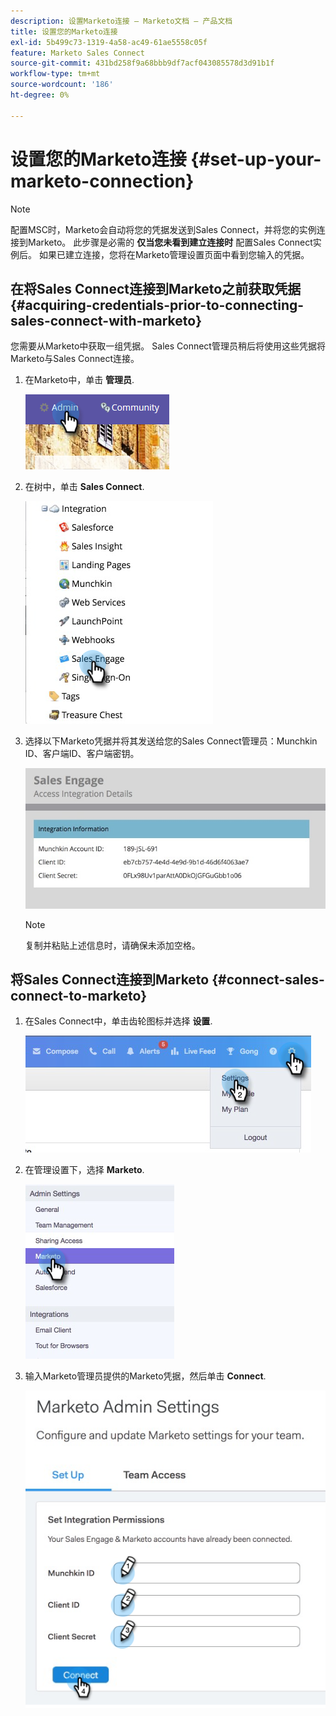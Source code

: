 ```yaml
---
description: 设置Marketo连接 — Marketo文档 — 产品文档
title: 设置您的Marketo连接
exl-id: 5b499c73-1319-4a58-ac49-61ae5558c05f
feature: Marketo Sales Connect
source-git-commit: 431bd258f9a68bbb9df7acf043085578d3d91b1f
workflow-type: tm+mt
source-wordcount: '186'
ht-degree: 0%

---
```


# 设置您的Marketo连接 {#set-up-your-marketo-connection}

>[!NOTE]
>
>配置MSC时，Marketo会自动将您的凭据发送到Sales Connect，并将您的实例连接到Marketo。 此步骤是必需的 **仅当您未看到建立连接时** 配置Sales Connect实例后。 如果已建立连接，您将在Marketo管理设置页面中看到您输入的凭据。

## 在将Sales Connect连接到Marketo之前获取凭据 {#acquiring-credentials-prior-to-connecting-sales-connect-with-marketo}

您需要从Marketo中获取一组凭据。 Sales Connect管理员稍后将使用这些凭据将Marketo与Sales Connect连接。

1. 在Marketo中，单击 **管理员**.

   ![](assets/manually-set-up-your-marketo-connection-1.png)

1. 在树中，单击 **Sales Connect**.

   ![](assets/manually-set-up-your-marketo-connection-2.png)

1. 选择以下Marketo凭据并将其发送给您的Sales Connect管理员：Munchkin ID、客户端ID、客户端密钥。

   ![](assets/manually-set-up-your-marketo-connection-3.jpg)

   >[!NOTE]
   >
   >复制并粘贴上述信息时，请确保未添加空格。

## 将Sales Connect连接到Marketo {#connect-sales-connect-to-marketo}

1. 在Sales Connect中，单击齿轮图标并选择 **设置**.

   ![](assets/manually-set-up-your-marketo-connection-4.png)

1. 在管理设置下，选择 **Marketo**.

   ![](assets/manually-set-up-your-marketo-connection-5.png)

1. 输入Marketo管理员提供的Marketo凭据，然后单击 **Connect**.

   ![](assets/manually-set-up-your-marketo-connection-6.png)
